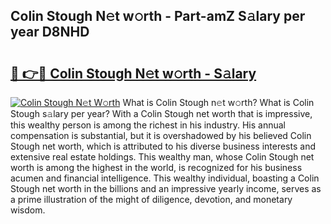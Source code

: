 ## Colin Stough N𝚎t w𝚘rth - Part-amZ S𝚊lary per year D8NHD

# <h2><a href="http://gc15doe.nevu.top/?p=Colin+Stough">🔗 👉🔴 Colin Stough N𝚎t w𝚘rth - S𝚊lary</a></h2>

[![Colin Stough N𝚎t W𝚘rth](https://i.imgur.com/Oavwk0R.jpeg)](http://gc15doe.nevu.top/?p=Colin+Stough)
What is Colin Stough n𝚎t w𝚘rth? What is Colin Stough s𝚊lary per year?
With a Colin Stough net worth that is impressive, this wealthy person is among the richest in his industry. His annual compensation is substantial, but it is overshadowed by his believed Colin Stough net worth, which is attributed to his diverse business interests and extensive real estate holdings. This wealthy man, whose Colin Stough net worth is among the highest in the world, is recognized for his business acumen and financial intelligence. This wealthy individual, boasting a Colin Stough net worth in the billions and an impressive yearly income, serves as a prime illustration of the might of diligence, devotion, and monetary wisdom.
